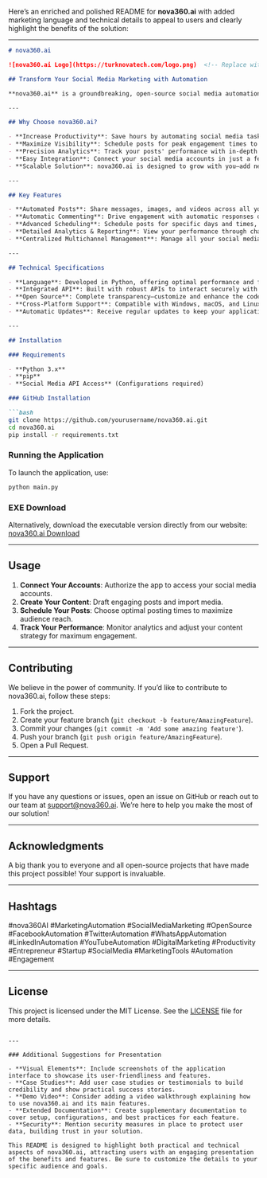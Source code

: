 Here’s an enriched and polished README for **nova360.ai** with added marketing language and technical details to appeal to users and clearly highlight the benefits of the solution:

---

```markdown
# nova360.ai

![nova360.ai Logo](https://turknovatech.com/logo.png)  <!-- Replace with your logo URL -->

## Transform Your Social Media Marketing with Automation

**nova360.ai** is a groundbreaking, open-source social media automation solution designed to elevate your digital marketing strategy. With an intuitive interface, nova360.ai enables you to automate your posts, engage with your audience, and boost your online presence across platforms like Facebook, Twitter, LinkedIn, WhatsApp, and YouTube. Free up your time while expanding your reach and engagement effortlessly!

---

## Why Choose nova360.ai?

- **Increase Productivity**: Save hours by automating social media tasks. nova360.ai frees you to focus on high-impact work while handling repetitive posting tasks.
- **Maximize Visibility**: Schedule posts for peak engagement times to reach your audience when they’re most active.
- **Precision Analytics**: Track your posts' performance with in-depth analytics, letting you identify top content and adjust strategy in real time.
- **Easy Integration**: Connect your social media accounts in just a few steps, with a user-friendly interface that simplifies multi-profile management.
- **Scalable Solution**: nova360.ai is designed to grow with you—add new features and integrate with third-party tools as needed.

---

## Key Features

- **Automated Posts**: Share messages, images, and videos across all your social media platforms with one click.
- **Automatic Commenting**: Drive engagement with automatic responses on your posts and competitor posts.
- **Advanced Scheduling**: Schedule posts for specific days and times, optimized for maximum engagement.
- **Detailed Analytics & Reporting**: View your performance through charts and reports covering reach, engagement, and other key metrics.
- **Centralized Multichannel Management**: Manage all your social media accounts from a single, centralized platform.

---

## Technical Specifications

- **Language**: Developed in Python, offering optimal performance and flexibility.
- **Integrated API**: Built with robust APIs to interact securely with social media platforms.
- **Open Source**: Complete transparency—customize and enhance the code to meet your specific needs.
- **Cross-Platform Support**: Compatible with Windows, macOS, and Linux.
- **Automatic Updates**: Receive regular updates to keep your application current with the latest features and security fixes.

---

## Installation

### Requirements

- **Python 3.x**
- **pip**
- **Social Media API Access** (Configurations required)

### GitHub Installation

```bash
git clone https://github.com/yourusername/nova360.ai.git
cd nova360.ai
pip install -r requirements.txt
```

### Running the Application

To launch the application, use:

```bash
python main.py
```

### EXE Download

Alternatively, download the executable version directly from our website: [nova360.ai Download](https://www.nova360.ai/download)

---

## Usage

1. **Connect Your Accounts**: Authorize the app to access your social media accounts.
2. **Create Your Content**: Draft engaging posts and import media.
3. **Schedule Your Posts**: Choose optimal posting times to maximize audience reach.
4. **Track Your Performance**: Monitor analytics and adjust your content strategy for maximum engagement.

---

## Contributing

We believe in the power of community. If you’d like to contribute to nova360.ai, follow these steps:

1. Fork the project.
2. Create your feature branch (`git checkout -b feature/AmazingFeature`).
3. Commit your changes (`git commit -m 'Add some amazing feature'`).
4. Push your branch (`git push origin feature/AmazingFeature`).
5. Open a Pull Request.

---

## Support

If you have any questions or issues, open an issue on GitHub or reach out to our team at support@nova360.ai. We’re here to help you make the most of our solution!

---

## Acknowledgments

A big thank you to everyone and all open-source projects that have made this project possible! Your support is invaluable.

---

## Hashtags

#nova360AI #MarketingAutomation #SocialMediaMarketing #OpenSource #FacebookAutomation #TwitterAutomation #WhatsAppAutomation #LinkedInAutomation #YouTubeAutomation #DigitalMarketing #Productivity #Entrepreneur #Startup #SocialMedia #MarketingTools #Automation #Engagement

---

## License

This project is licensed under the MIT License. See the [LICENSE](LICENSE) file for more details.
```

---

### Additional Suggestions for Presentation

- **Visual Elements**: Include screenshots of the application interface to showcase its user-friendliness and features.
- **Case Studies**: Add user case studies or testimonials to build credibility and show practical success stories.
- **Demo Video**: Consider adding a video walkthrough explaining how to use nova360.ai and its main features.
- **Extended Documentation**: Create supplementary documentation to cover setup, configurations, and best practices for each feature.
- **Security**: Mention security measures in place to protect user data, building trust in your solution.

This README is designed to highlight both practical and technical aspects of nova360.ai, attracting users with an engaging presentation of the benefits and features. Be sure to customize the details to your specific audience and goals.
